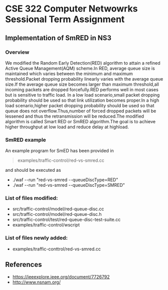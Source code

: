 # CSE 322 Computer Netwowrks Sessional Term Assignment
## Implementation of SmRED in NS3
### Overview
We modified the Random Early Detection(RED)
algorithm to attain a refined Active Queue Management(AQM) scheme.In RED, average
queue size is maintained which varies between the minimum and maximum
threshold.Packet dropping probability linearly varies with the average queue size.If the
average queue size becomes larger than maximum threshold,all incoming packets are
dropped forcefully.RED performs well in most cases but is sensitive to traffic load.
In a low load scenario,small packet dropping probability should be used so that
link utilization becomes proper.In a high load scenario,higher packet dropping
probability should be used so that queue does not overflow.Thus,number of forced
dropped packets will be lessened and thus the retransmission will be reduced.The modified algorithm is called Smart RED or SmRED algorithm.The goal is to achieve
higher throughput at low load and reduce delay at highload.

### SmRED example
An example program for SmED has been provided in

> examples/traffic-control/red-vs-smred.cc

and should be executed as

* ./waf --run "red-vs-smred --queueDiscType=RED"
* ./waf --run "red-vs-smred --queueDiscType=SMRED"

### List of files modified:
* src/traffic-control/model/red-queue-disc.cc
* src/traffic-control/model/red-queue-disc.h
* src/traffic-control/test/red-queue-disc-test-suite.cc
* examples/traffic-control/wscript

### List of files newly added:
* examples/traffic-conttrol/red-vs-smred.cc

## References 
* https://ieeexplore.ieee.org/document/7726792
* http://www.nsnam.org/
